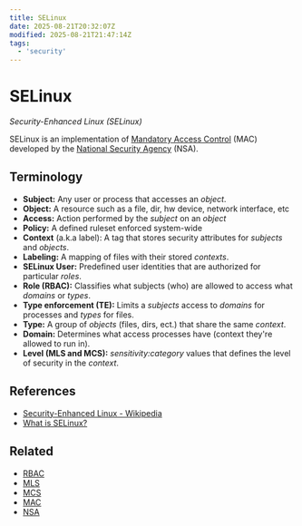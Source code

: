 ```yaml
---
title: SELinux
date: 2025-08-21T20:32:07Z
modified: 2025-08-21T21:47:14Z
tags:
  - 'security'
---
```


# SELinux

_Security-Enhanced Linux (SELinux)_

SELinux is an implementation of [Mandatory Access Control](20250821203751-mac.md) (MAC) developed by the [National Security Agency](20250821214131-nsa.md) (NSA).

## Terminology

* **Subject:** Any user or process that accesses an _object_.
* **Object:** A resource such as a file, dir, hw device, network interface, etc
* **Access:** Action performed by the _subject_ on an _object_
* **Policy:** A defined ruleset enforced system-wide
* **Context** (a.k.a label): A tag that stores security attributes for _subjects_ and _objects_.
* **Labeling:** A mapping of files with their stored _contexts_.
* **SELinux User:** Predefined user identities that are authorized for particular _roles_.
* **Role (RBAC):** Classifies what subjects (who) are allowed to access what _domains_ or _types_.
* **Type enforcement (TE):** Limits a _subjects_ access to _domains_ for processes and _types_ for files.
* **Type:** A group of _objects_ (files, dirs, ect.) that share the same _context_.
* **Domain:** Determines what access processes have (context they're allowed to run in).
* **Level (MLS and MCS):** _sensitivity:category_ values that defines the level of security in the _context_.

## References

* [Security-Enhanced Linux - Wikipedia](https://en.wikipedia.org/wiki/Security-Enhanced_Linux)
* [What is SELinux?](https://www.redhat.com/en/topics/linux/what-is-selinux)

## Related

* [RBAC](20220319105401-rbac.md)
* [MLS](20250821214856-mls.md)
* [MCS](20250821214931-mcs.md)
* [MAC](20220315174137-mac.md)
* [NSA](20250821214131-nsa.md)
